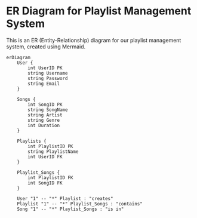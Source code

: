 # ER Diagram for Playlist Management System

This is an ER (Entity-Relationship) diagram for our playlist management system, created using Mermaid.

```mermaid
erDiagram
    User {
        int UserID PK
        string Username
        string Password
        string Email
    }

    Songs {
        int SongID PK
        string SongName
        string Artist
        string Genre
        int Duration
    }

    Playlists {
        int PlaylistID PK
        string PlaylistName
        int UserID FK
    }

    Playlist_Songs {
        int PlaylistID FK
        int SongID FK
    }

    User "1" -- "*" Playlist : "creates"
    Playlist "1" -- "*" Playlist_Songs : "contains"
    Song "1" -- "*" Playlist_Songs : "is in"
